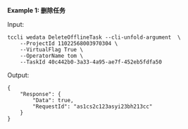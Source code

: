 **Example 1: 删除任务**



Input: 

```
tccli wedata DeleteOfflineTask --cli-unfold-argument  \
    --ProjectId 11022568003970304 \
    --VirtualFlag True \
    --OperatorName tom \
    --TaskId 40c442b0-3a33-4a95-ae7f-452eb5fdfa50
```

Output: 
```
{
    "Response": {
        "Data": true,
        "RequestId": "as1cs2c123asyi23bh213cc"
    }
}
```

